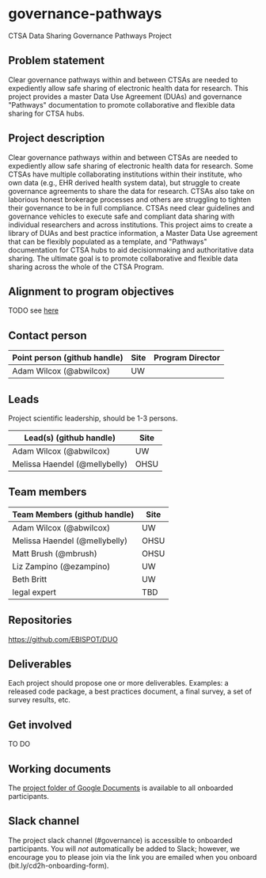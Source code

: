 # governance-pathways
CTSA Data Sharing Governance Pathways Project

## Problem statement
Clear governance pathways within and between CTSAs are needed to expediently allow safe sharing of electronic health data for research. This project provides a master Data Use Agreement (DUAs) and governance "Pathways" documentation to promote collaborative and flexible data sharing for CTSA hubs.

## Project description
Clear governance pathways within and between CTSAs are needed to expediently allow safe sharing of electronic health data for research. Some CTSAs have multiple collaborating institutions within their institute, who own data (e.g., EHR derived health system data), but struggle to create governance agreements to share the data for research. CTSAs also take on laborious honest brokerage processes and others are struggling to tighten their governance to be in full compliance. CTSAs need clear guidelines and governance vehicles to execute safe and compliant data sharing with individual researchers and across institutions. This project aims to create a library of DUAs and best practice information, a Master Data Use agreement that can be flexibly populated as a template, and "Pathways" documentation for CTSA hubs to aid decisionmaking and authoritative data sharing. The ultimate goal is to promote collaborative and flexible data sharing across the whole of the CTSA Program.

## Alignment to program objectives
TODO see [here](https://github.com/data2health/roadmap/blob/master/cd2h-foa.md)

## Contact person

Point person (github handle) | Site | Program Director
----------|--------------|---------------
Adam Wilcox (@abwilcox) | UW

## Leads 

Project scientific leadership, should be 1-3 persons. 

Lead(s) (github handle) | Site
----------|--------------|
Adam Wilcox (@abwilcox) | UW
Melissa Haendel (@mellybelly) | OHSU


## Team members 

Team Members (github handle) | Site
----------|--------------|
Adam Wilcox (@abwilcox) | UW
Melissa Haendel (@mellybelly) | OHSU
Matt Brush (@mbrush) | OHSU
Liz Zampino (@ezampino) | UW
Beth Britt | UW
legal expert | TBD

## Repositories

https://github.com/EBISPOT/DUO

## Deliverables
Each project should propose one or more deliverables. Examples: a released code package, a best practices document, a final survey, a set of survey results, etc.

## Get involved
TO DO

## Working documents
The [project folder of Google Documents](https://drive.google.com/drive/u/0/folders/1bxu7JRnVgZsaj8xkthsKwpZBiasgDnXL) is available to all onboarded participants.

## Slack channel
The project slack channel (#governance) is accessible to onboarded participants. You will *not* automatically be added to Slack; however, we encourage you to please join via the link you are emailed when you onboard (bit.ly/cd2h-onboarding-form).

